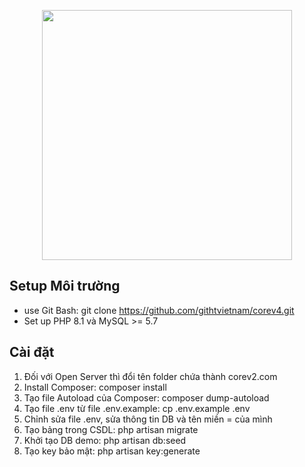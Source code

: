 <p align="center"><a href="https://laravel.com" target="_blank"><img src="https://raw.githubusercontent.com/laravel/art/master/logo-lockup/5%20SVG/2%20CMYK/1%20Full%20Color/laravel-logolockup-cmyk-red.svg" width="400"></a></p>

## Setup Môi trường

- use Git Bash: git clone https://github.com/githtvietnam/corev4.git
- Set up PHP 8.1 và MySQL >= 5.7


## Cài đặt

1. Đối với Open Server thì đổi tên folder chứa thành corev2.com
2. Install Composer: composer install
3. Tạo file Autoload của Composer: composer dump-autoload
4. Tạo file .env từ file .env.example: cp .env.example .env
5. Chỉnh sửa file .env, sửa thông tin DB và tên miền = của mình
6. Tạo bảng trong CSDL: php artisan migrate
7. Khởi tạo DB demo: php artisan db:seed
8. Tạo key bảo mật: php artisan key:generate
